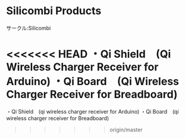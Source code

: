 # Silicombi Products
サークル:Silicombi

<<<<<<< HEAD
・Qi Shield　(Qi Wireless Charger Receiver for Arduino)
・Qi Board　(Qi Wireless Charger Receiver for Breadboard)
=======
・Qi Shield　(qi wireless charger receiver for Arduino)
・Qi Board　(qi wireless charger receiver for Breadboard)
>>>>>>> origin/master
